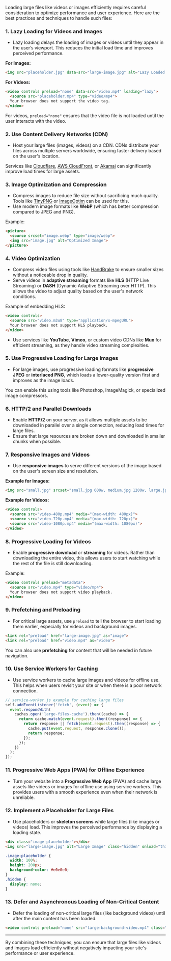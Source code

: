 Loading large files like videos or images efficiently requires careful consideration to optimize performance and user experience. Here are the best practices and techniques to handle such files:

### 1. **Lazy Loading for Videos and Images**
   - Lazy loading delays the loading of images or videos until they appear in the user’s viewport. This reduces the initial load time and improves perceived performance.

   **For Images:**
   ```html
   <img src="placeholder.jpg" data-src="large-image.jpg" alt="Lazy Loaded Image" loading="lazy">
   ```

   **For Videos:**
   ```html
   <video controls preload="none" data-src="video.mp4" loading="lazy">
     <source src="placeholder.mp4" type="video/mp4">
     Your browser does not support the video tag.
   </video>
   ```

   For videos, `preload="none"` ensures that the video file is not loaded until the user interacts with the video.

### 2. **Use Content Delivery Networks (CDN)**
   - Host your large files (images, videos) on a CDN. CDNs distribute your files across multiple servers worldwide, ensuring faster delivery based on the user's location.
   
   Services like [Cloudflare](https://www.cloudflare.com/cdn/), [AWS CloudFront](https://aws.amazon.com/cloudfront/), or [Akamai](https://www.akamai.com/) can significantly improve load times for large assets.

### 3. **Image Optimization and Compression**
   - Compress images to reduce file size without sacrificing much quality. Tools like [TinyPNG](https://tinypng.com/) or [ImageOptim](https://imageoptim.com/) can be used for this.
   - Use modern image formats like **WebP** (which has better compression compared to JPEG and PNG).
   
   Example:
   ```html
   <picture>
     <source srcset="image.webp" type="image/webp">
     <img src="image.jpg" alt="Optimized Image">
   </picture>
   ```

### 4. **Video Optimization**
   - Compress video files using tools like [HandBrake](https://handbrake.fr/) to ensure smaller sizes without a noticeable drop in quality.
   - Serve videos in **adaptive streaming** formats like **HLS** (HTTP Live Streaming) or **DASH** (Dynamic Adaptive Streaming over HTTP). This allows the video to adjust quality based on the user's network conditions.

   Example of embedding HLS:
   ```html
   <video controls>
     <source src="video.m3u8" type="application/x-mpegURL">
     Your browser does not support HLS playback.
   </video>
   ```
   - Use services like **YouTube**, **Vimeo**, or custom video CDNs like **Mux** for efficient streaming, as they handle video streaming complexities.

### 5. **Use Progressive Loading for Large Images**
   - For large images, use progressive loading formats like **progressive JPEG** or **interlaced PNG**, which loads a lower-quality version first and improves as the image loads.

   You can enable this using tools like Photoshop, ImageMagick, or specialized image compressors.

### 6. **HTTP/2 and Parallel Downloads**
   - Enable **HTTP/2** on your server, as it allows multiple assets to be downloaded in parallel over a single connection, reducing load times for large files.
   - Ensure that large resources are broken down and downloaded in smaller chunks when possible.

### 7. **Responsive Images and Videos**
   - Use **responsive images** to serve different versions of the image based on the user's screen size and resolution.

   **Example for Images:**
   ```html
   <img src="small.jpg" srcset="small.jpg 600w, medium.jpg 1200w, large.jpg 1800w" alt="Responsive Image">
   ```

   **Example for Videos:**
   ```html
   <video controls>
     <source src="video-480p.mp4" media="(max-width: 480px)">
     <source src="video-720p.mp4" media="(max-width: 720px)">
     <source src="video-1080p.mp4" media="(max-width: 1080px)">
   </video>
   ```

### 8. **Progressive Loading for Videos**
   - Enable **progressive download** or **streaming** for videos. Rather than downloading the entire video, this allows users to start watching while the rest of the file is still downloading.

   Example:
   ```html
   <video controls preload="metadata">
     <source src="video.mp4" type="video/mp4">
     Your browser does not support video playback.
   </video>
   ```

### 9. **Prefetching and Preloading**
   - For critical large assets, use `preload` to tell the browser to start loading them earlier, especially for videos and background images.

   ```html
   <link rel="preload" href="large-image.jpg" as="image">
   <link rel="preload" href="video.mp4" as="video">
   ```

   You can also use **prefetching** for content that will be needed in future navigation.

### 10. **Use Service Workers for Caching**
   - Use service workers to cache large images and videos for offline use. This helps when users revisit your site or when there is a poor network connection.

   ```javascript
   // service-worker.js example for caching large files
   self.addEventListener('fetch', (event) => {
     event.respondWith(
       caches.open('large-files-cache').then((cache) => {
         return cache.match(event.request).then((response) => {
           return response || fetch(event.request).then((response) => {
             cache.put(event.request, response.clone());
             return response;
           });
         });
       })
     );
   });
   ```

### 11. **Progressive Web Apps (PWA) for Offline Experience**
   - Turn your website into a **Progressive Web App** (PWA) and cache large assets like videos or images for offline use using service workers. This provides users with a smooth experience even when their network is unreliable.

### 12. **Implement a Placeholder for Large Files**
   - Use placeholders or **skeleton screens** while large files (like images or videos) load. This improves the perceived performance by displaying a loading state.

   ```html
   <div class="image-placeholder"></div>
   <img src="large-image.jpg" alt="Large Image" class="hidden" onload="this.classList.remove('hidden')">
   ```

   ```css
   .image-placeholder {
     width: 100%;
     height: 200px;
     background-color: #e0e0e0;
   }
   .hidden {
     display: none;
   }
   ```

### 13. **Defer and Asynchronous Loading of Non-Critical Content**
   - Defer the loading of non-critical large files (like background videos) until after the main content has been loaded.

   ```html
   <video controls preload="none" src="large-background-video.mp4" class="lazy-video"></video>
   ```

---

By combining these techniques, you can ensure that large files like videos and images load efficiently without negatively impacting your site's performance or user experience.